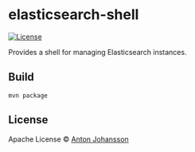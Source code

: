 # elasticsearch-shell

[![License](https://img.shields.io/hexpm/l/plug.svg?maxAge=2592000)](https://raw.githubusercontent.com/anton-johansson/elasticsearch-shell/master/LICENSE)

Provides a shell for managing Elasticsearch instances.


## Build

```
mvn package
```


## License

Apache License © [Anton Johansson](https://github.com/anton-johansson)
